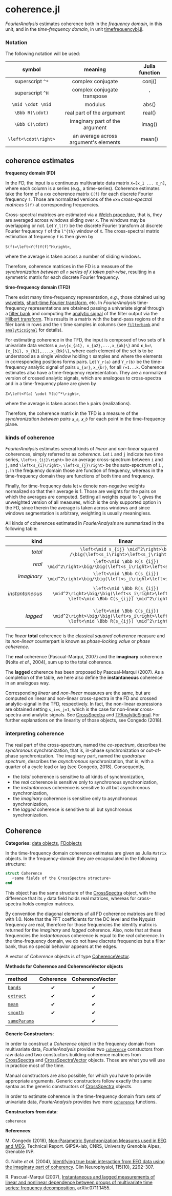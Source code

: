 # coherence.jl

*FourierAnalysis* estimates coherence both in
the *frequency domain*, in this unit,
and in the *time-frequency domain*,
in unit [timefrequencybi.jl](@ref).

### Notation

The following notation will be used:

|        symbol         |            meaning             | Julia function |
|:---------------------:|:------------------------------:|:--------------:|
| superscript ``^*``    |    complex conjugate           |     conj()     |
| superscript ``^H``    | complex conjugate transpose    |       '        |
| ``\mid \cdot \mid``   |           modulus              |     abs()      |
| ``\Bbb R(\cdot)``     |  real part of the argument     |     real()     |
| ``\Bbb C(\cdot)``     | imaginary part of the argument |     imag()     |
| ``\left<\cdot\right>``| an average across argument's elements | mean()|

## coherence estimates

**frequency domain (FD)**

In the FD, the input is a continuous multivariate data matrix
``X=[x_1 ... x_n]``,
where each column is a series (e.g., a time-series).
Coherence estimates take the form of a ``n``x``n`` coherence matrix ``C(f)``
for each discrete Fourier frequency ``f``. Those are
normalized versions of the ``n``x``n`` *cross-spectral matrices* ``S(f)``
at corresponding frequencies.

Cross-spectral matrices are estimated
via a [Welch procedure](https://en.wikipedia.org/wiki/Welch%27s_method),
that is, they are averaged across windows sliding
over ``X``. The windows may be overlapping or not. Let ``Y_l(f)`` be the discrete Fourier transform at discrete
Fourier frequency ``f`` of the ``l^{th}`` window of ``X``.
The cross-spectral matrix estimation at frequency ``f`` is then given by

``S(f)=\left<Y(f)Y(f)^H\right>``,

where the average is taken across a number of sliding windows.

Therefore, coherence matrices in the FD is a measure of the
*synchronization between all ``n`` series of ``X`` taken pair-wise*,
resulting in a symmetric matrix for each discrete Fourier frequency.

**time-frequency domain (TFD)**

There exist many time-frequency representation, *e.g.*, those obtained
using [wavelets](https://en.wikipedia.org/wiki/Wavelet),
[short-time Fourier transform](https://en.wikipedia.org/wiki/Short-time_Fourier_transform), etc.
In *FourierAnalysis* time-frequency representations are obtained passing
a univariate signal through a
[filter bank](https://en.wikipedia.org/wiki/Filter_bank)
and computing the
[analytic signal](https://en.wikipedia.org/wiki/Analytic_signal)
of the filter output via the
[Hilbert transform](https://en.wikipedia.org/wiki/Hilbert_transform).
This results in a matrix with the band-pass regions of the filer bank in rows and the ``t`` time samples in columns (see [`filterbank`](@ref) and
[`analyticsignal`](@ref) for details).

For estimating coherence in the TFD, the input is composed of two sets of ``k``
univariate data vectors
``𝐱_a=\{x_{a1}, x_{a2},...,x_{ak}\}`` and ``𝐱_b=\{x_{b1}, x_{b2},...,x_{bk}\}``,
where each element of the set is to be understood as a single window holding
``t`` samples and where the elements in corresponding positions forms pairs.
Let ``Y_r(a)`` and ``Y_r(b)`` be the time-frequency analytic signal
of pairs ``x_{ar}``, ``x_{br}``, for all ``r=1...k``.
Coherence estimates also have a time-frequency representation.
They are a normalized version of crossed analytic signals, which
are analogous to cross-spectra and in a time-frequency plane are given by

``Z=\left<Y(a) \odot Y(b)^*\right>``,

where the average is taken across the ``k`` pairs (realizations).

Therefore, the coherence matrix in the TFD is a measure of the
*synchronization between pairs ``𝐱_a``, ``𝐱_b``* for each point in the time-frequency plane.

### kinds of coherence

*FourierAnalysis* estimates several kinds of *linear* and *non-linear*
squared coherences, simply referred to as *coherence*.
Let ``i`` and ``j`` indicate two time series,
``\left<s_{ij}\right>``
be an average cross-spectrum between
``i`` and ``j``, and ``\left<s_{i}\right>``, ``\left<s_{j}\right>``
be the auto-spectrum of ``i`` , ``j``. In the frequency domain those
are function of frequency, whereas in the time-frequency domain they are
functions of both time and frequency.

Finally, for time-frequency data let ``w`` denote non-negative weights normalized so that their average is 1. Those are weights for the pairs on which the averages are computed.
Setting all weights equal to 1, gives the unweighted version
of all measures, which is the only supported option in the FD, since
therein the average is taken across windows and since windows segmentation is arbitrary, weighting is usually meaningless.

All kinds of coherences estimated in *FourierAnalysis* are summarized
in the following table:

|   kind         |                linear                       |              non-linear              |
|---------------:|:-------------------------------------------:|:------------------------------------:|
|    *total*     | ``\left<\mid s_{ij} \mid^2\right>\big /\big(\left<s_i\right>\left<s_j\right>\big)`` | ``\left<\mid s_{ij} \mid^2\right>``  |
|    *real*      | ``\left<\mid \Bbb R(s_{ij}) \mid^2\right>\big/\big(\left<s_i\right>\left<s_j\right>\big)`` | ``\left<\mid \Bbb R(s_{ij})\mid^2\right>`` |
|  *imaginary*   | ``\left<\mid \Bbb C(s_{ij}) \mid^2\right>\big/\big(\left<s_i\right>\left<s_j\right>\big)`` | ``\left<\mid \Bbb C(s_{ij}) \mid^2\right>`` |
| *instantaneous*| ``\left<\mid \Bbb R(s_{ij}) \mid^2\right>\big/\big(\left<s_i\right>\left<s_j\right>-\left<\mid \Bbb C(s_{ij}) \mid^2\right>\big)`` | ``\left<\mid \Bbb R(s_{ij}) \mid^2\right>\big/\big(1-\left<\mid \Bbb C(s_{ij}) \mid^2\right>\big)`` |
|   *lagged*     | ``\left<\mid \Bbb C(s_{ij}) \mid^2\right>\big/\big(\left<s_i\right>\left<s_j\right>-\left<\mid \Bbb R(s_{ij}) \mid^2\right>\big)`` | ``\left<\mid \Bbb C(s_{ij}) \mid^2\right>\big/\big(1-\left<\mid \Bbb R(s_{ij}) \mid^2\right>\big)`` |

The *linear* **total**  coherence is the classical *squared coherence* measure
and its *non-linear* counterpart is known as *phase-locking value* or
*phase coherence*.

The **real** coherence (Pascual-Marqui, 2007) and the
**imaginary** coherence (Nolte *et al.*, 2004), sum up to the total coherence.

The **lagged** coherence has been proposed by Pascual-Marqui (2007).
As a completion of the table, we here also define the **instantaneous**
coherence in an analogous way.

Corresponding *linear* and *non-linear* measures are the same, but are computed
on linear and non-linear cross-spectra in the FD and crossed analytic-signal in the TFD, respectively.
In fact, the non-linear expressions are obtained setting ``s_i=s_j=1``,
which is the case for non-linear cross-spectra and analytic signals. See
[CrossSpectra](@ref) and [TFAnalyticSignal](@ref).
For further explanations on the linearity of those objects, see Congedo (2018).

### interpreting coherence

The real part of the cross-spectrum, named the *co-spectrum*, describes the
*synchronous* synchronization, that is, in-phase synchronization or
out-of-phase synchronization. The imaginary part, named the
*quadrature spectrum*, describes the *asynchronous* synchronization,
that is, with a quarter of a cycle lead or lag (see Congedo, 2018).
Consequently,
- the *total* coherence is sensitive to all kinds of synchronization,
- the *real* coherence is sensitive only to synchronous synchronization,
- the *instantaneous* coherence is sensitive to all but asynchronous synchronization,
- the *imaginary* coherence is sensitive only to asynchronous synchronization,
- the *lagged* coherence is sensitive to all but synchronous synchronization.

## Coherence

**Categories**: [data objects](@ref), [FDobjects](@ref)

In the time-frequency domain coherence estimates are given as Julia ``Matrix``
objects. In the frequency-domain they are encapsulated in the
following structure:

```julia
struct Coherence
   <same fields of the CrossSpectra structure>
end
```

This object has the same structure of the [CrossSpectra](@ref) object,
with the difference that its `y` data field holds real matrices,
whereas for cross-spectra holds complex matrices.

By convention the diagonal elements of all FD coherence matrices are
filled with 1.0. Note that the FFT coefficients for the DC level
and the Nyquist frequency are real, therefore for those frequencies the
identity matrix is returned for the *imaginary* and *lagged* coherence.
Also, note that at these frequencies the *instantaneous* coherence is equal
to the *real* coherence. In the time-frequency domain,
we do not have discrete frequencies but a filter bank,
thus no special behavior appears at the edges.

A vector of *Coherence* objects is of type [CoherenceVector](@ref).

**Methods for Coherence and CoherenceVector objects**

|      method          | Coherence    | CoherenceVector    |
|:---------------------|:------------:|:------------------:|
| [`bands`](@ref)      |     ✔        |         ✔         |
| [`extract`](@ref)    |     ✔        |         ✔         |
| [`mean`](@ref)       |     ✔        |         ✔         |
| [`smooth`](@ref)     |     ✔        |         ✔         |
| [`sameParams`](@ref) |              |         ✔         |


**Generic Constructors**:

In order to construct a *Coherence* object in the frequency domain from
multivariate data, *FourierAnalysis* provides two [`coherence`](@ref)
constuctors from raw data and two constuctors building coherence matrices
from [CrossSpectra](@ref) and [CrossSpectraVector](@ref) objects.
Those are what you will use in practice most of the time.

Manual constructors are also possible, for which you have to provide
appropriate arguments. Generic constructors follow exactly the same syntax
as the generic constructors of [CrossSpectra](@ref) objects.

In order to estimate coherence in the time-frequency domain from
sets of univariate data, *FourierAnalysis* provides two more
[`coherence`](@ref) functions.

**Constructors from data**:

```@docs
coherence
```

**References**:

M. Congedo (2018),
[Non-Parametric Synchronization Measures used in EEG and MEG](https://hal.archives-ouvertes.fr/hal-01868538v2/document),
Technical Report. GIPSA-lab, CNRS, University Grenoble Alpes, Grenoble INP.

G. Nolte *et al.* (2004),
[Identifying true brain interaction from EEG data using the imaginary part of coherency](https://www.researchgate.net/file.PostFileLoader.html?id=55e56d5260614bed268b45e5&assetKey=AS%3A273843090853888%401442300689008).
Clin Neurophysiol, 115(10), 2292-307.

R. Pascual-Marqui (2007),
[Instantaneous and lagged measurements of linear and nonlinear dependence between groups of multivariate time series: frequency decomposition](https://arxiv.org/ftp/arxiv/papers/0711/0711.1455.pdf),
arXiv:0711.1455.
